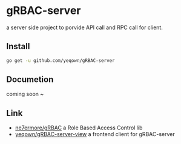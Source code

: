# gRBAC-server

a server side project to porvide API call and RPC call for client.

## Install 

```sh
go get -u github.com/yeqown/gRBAC-server
```

## Documetion

coming soon ~

## Link

* [ne7ermore/gRBAC](https://github.com/ne7ermore/gRBAC) a Role Based Access Control lib
* [yeqown/gRBAC-server-view](https://github.com/yeqown/grbac-admin-view) a frontend client for gRBAC-server
